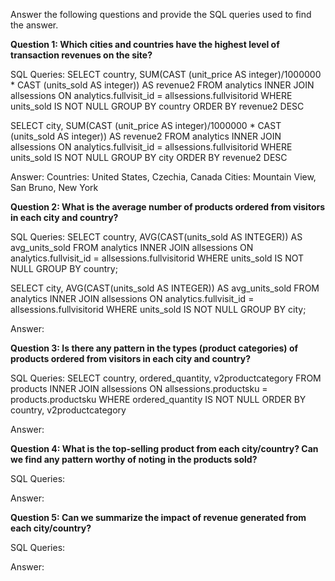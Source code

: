 Answer the following questions and provide the SQL queries used to find the answer.

    
**Question 1: Which cities and countries have the highest level of transaction revenues on the site?**


SQL Queries: 
SELECT country, SUM(CAST (unit_price AS integer)/1000000 * CAST (units_sold AS integer)) AS revenue2
FROM analytics
INNER JOIN allsessions ON analytics.fullvisit_id = allsessions.fullvisitorid 
WHERE units_sold IS NOT NULL 
GROUP BY country 
ORDER BY revenue2 DESC

SELECT city, SUM(CAST (unit_price AS integer)/1000000 * CAST (units_sold AS integer)) AS revenue2
FROM analytics
INNER JOIN allsessions ON analytics.fullvisit_id = allsessions.fullvisitorid 
WHERE units_sold IS NOT NULL 
GROUP BY city 
ORDER BY revenue2 DESC



Answer: Countries: United States, Czechia, Canada 
        Cities: Mountain View, San Bruno, New York



**Question 2: What is the average number of products ordered from visitors in each city and country?**


SQL Queries:
SELECT country, AVG(CAST(units_sold AS INTEGER)) AS avg_units_sold
FROM analytics
INNER JOIN allsessions ON analytics.fullvisit_id = allsessions.fullvisitorid
WHERE units_sold IS NOT NULL
GROUP BY country;

SELECT city, AVG(CAST(units_sold AS INTEGER)) AS avg_units_sold
FROM analytics
INNER JOIN allsessions ON analytics.fullvisit_id = allsessions.fullvisitorid
WHERE units_sold IS NOT NULL
GROUP BY city;


Answer:





**Question 3: Is there any pattern in the types (product categories) of products ordered from visitors in each city and country?**


SQL Queries:
SELECT country, ordered_quantity, v2productcategory
FROM products 
INNER JOIN allsessions ON allsessions.productsku = products.productsku 
WHERE ordered_quantity IS NOT NULL 
ORDER BY country, v2productcategory


Answer:





**Question 4: What is the top-selling product from each city/country? Can we find any pattern worthy of noting in the products sold?**


SQL Queries:



Answer:





**Question 5: Can we summarize the impact of revenue generated from each city/country?**

SQL Queries:



Answer:







